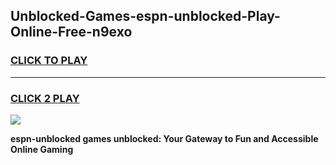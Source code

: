 
## Unblocked-Games-espn-unblocked-Play-Online-Free-n9exo
<h3>
<a href="https://premium76.site?title=espn-unblocked&ref=26A">CLICK TO PLAY</a></h3>
<hr>

<h3>
<a href="https://premium76.site?title=espn-unblocked&ref=26A">CLICK 2 PLAY</a>
  
</h3>

<a href="https://premium76.site?title=espn-unblocked&ref=26A"><img src="https://clearcache.store/games.png"></a>


**espn-unblocked games unblocked: Your Gateway to Fun and Accessible Online Gaming**
